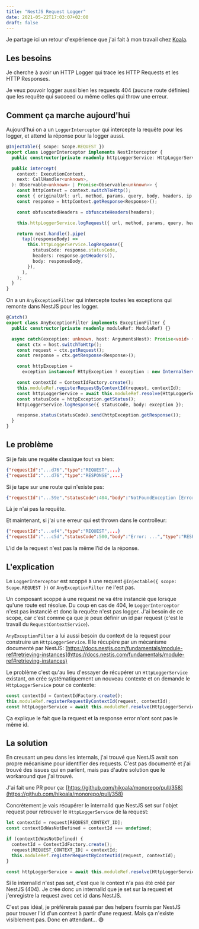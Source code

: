 ```yaml
---
title: "NestJS Request Logger"
date: 2021-05-22T17:03:07+02:00
draft: false
---
```


Je partage ici un retour d'expérience que j'ai fait à mon travail chez [Koala](https://www.hikoala.co/).

## Les besoins

Je cherche à avoir un HTTP Logger qui trace les HTTP Requests et les HTTP Responses.

Je veux pouvoir logger aussi bien les requests 404 (aucune route définies) que les requête qui succeed ou même celles qui throw une erreur.

## Comment ça marche aujourd'hui

Aujourd'hui on a un `LoggerInterceptor` qui intercepte la requête pour les logger, et attend la réponse pour la logger aussi.

```typescript
@Injectable({ scope: Scope.REQUEST })
export class LoggerInterceptor implements NestInterceptor {
  public constructor(private readonly httpLoggerService: HttpLoggerService) {}

  public intercept(
    context: ExecutionContext,
    next: CallHandler<unknown>,
  ): Observable<unknown> | Promise<Observable<unknown>> {
    const httpContext = context.switchToHttp();
    const { originalUrl: url, method, params, query, body, headers, ip } = httpContext.getRequest<Request>();
    const response = httpContext.getResponse<Response>();

    const obfuscatedHeaders = obfuscateHeaders(headers);

    this.httpLoggerService.logRequest({ url, method, params, query, headers: obfuscatedHeaders, body, ip });

    return next.handle().pipe(
      tap((responseBody) =>
        this.httpLoggerService.logResponse({
          statusCode: response.statusCode,
          headers: response.getHeaders(),
          body: responseBody,
        }),
      ),
    );
  }
}
```

On a un `AnyExceptionFilter` qui intercepte toutes les exceptions qui remonte dans NestJS pour les logger.

```typescript
@Catch()
export class AnyExceptionFilter implements ExceptionFilter {
  public constructor(private readonly moduleRef: ModuleRef) {}

  async catch(exception: unknown, host: ArgumentsHost): Promise<void> {
    const ctx = host.switchToHttp();
    const request = ctx.getRequest();
    const response = ctx.getResponse<Response>();

    const httpException =
      exception instanceof HttpException ? exception : new InternalServerErrorException('Internal Server Error');

    const contextId = ContextIdFactory.create();
    this.moduleRef.registerRequestByContextId(request, contextId);
    const httpLoggerService = await this.moduleRef.resolve(HttpLoggerService, contextId);
    const statusCode = httpException.getStatus();
    httpLoggerService.logResponse({ statusCode, body: exception });

    response.status(statusCode).send(httpException.getResponse());
  }
}
```

## Le problème

Si je fais une requête classique tout va bien:
```JSON
{"requestId":"...d76","type":"REQUEST",...}
{"requestId":"...d76","type":"RESPONSE",...}
```

Si je tape sur une route qui n'existe pas:
```JSON
{"requestId":"...59e","statusCode":404,"body":"NotFoundException [Error]: ...","type":"RESPONSE",...}
```
Là je n'ai pas la requête.


Et maintenant, si j'ai une erreur qui est thrown dans le controlleur:
```JSON
{"requestId":"...ef4","type":"REQUEST",...}
{"requestId":"...c5d","statusCode":500,"body":"Error: ...","type":"RESPONSE",...}
```

L'id de la request n'est pas la même l'id de la réponse.

## L'explication

Le `LoggerInterceptor` est scoppé à une request `@Injectable({ scope: Scope.REQUEST })` or `AnyExceptionFilter` ne l'est pas.

Un composant scoppé à une request ne va être instancié que lorsque qu'une route est résolue. Du coup en cas de 404, le `LoggerInterceptor` n'est pas instancié et donc la requête n'est pas logger. J'ai besoin de ce scope, car c'est comme ça que je peux définir un id par request (c'est le travail du `RequestContextService`).

`AnyExceptionFilter` a lui aussi besoin du context de la request pour construire un `HttpLoggerService`. Il le récupère par un mécanisme documenté par NestJS: [https://docs.nestjs.com/fundamentals/module-ref#retrieving-instances](https://docs.nestjs.com/fundamentals/module-ref#retrieving-instances)

Le problème c'est qu'au lieu d'essayer de récupérer un `HttpLoggerService` existant, on crée systématiquement un nouveau contexte et on demande le `HttpLoggerService` pour ce contexte:

```typescript
const contextId = ContextIdFactory.create();
this.moduleRef.registerRequestByContextId(request, contextId);
const httpLoggerService = await this.moduleRef.resolve(HttpLoggerService, contextId);
```

Ça explique le fait que la request et la response error n'ont sont pas le même id.

## La solution

En creusant un peu dans les internals, j'ai trouvé que NestJS avait son propre mécanisme pour identifier des requests. C'est pas documenté et j'ai trouvé des issues qui en parlent, mais pas d'autre solution que le workaround que j'ai trouvé.

J'ai fait une PR pour ça: [https://github.com/hikoala/monorepo/pull/358](https://github.com/hikoala/monorepo/pull/358)

Concrètement je vais récupérer le internalId que NestJS set sur l'objet request pour retrouver le `HttpLoggerService` de la request:

```typescript
let contextId = request[REQUEST_CONTEXT_ID];
const contextIdWasNotDefined = contextId === undefined;

if (contextIdWasNotDefined) {
  contextId = ContextIdFactory.create();
  request[REQUEST_CONTEXT_ID] = contextId;
  this.moduleRef.registerRequestByContextId(request, contextId);
}

const httpLoggerService = await this.moduleRef.resolve(HttpLoggerService, contextId);
```

Si le internalId n'est pas set, c'est que le context n'a pas été créé par NestJS (404). Je crée donc un internalId que je set sur la request et j'enregistre la request avec cet id dans NestJS.

C'est pas idéal,  je préfèrerais passé par des helpers fournis par NestJS pour trouver l'id d'un context à partir d'une request. Mais ça n'existe visiblement pas. Donc en attendant... 😅
